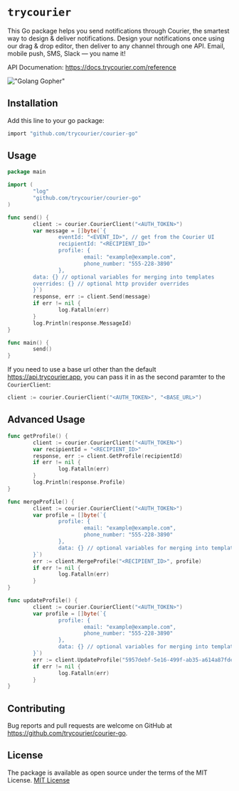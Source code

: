 # `trycourier`

This Go package helps you send notifications through Courier, the smartest way to design & deliver notifications. Design your notifications once using our drag & drop editor, then deliver to any channel through one API. Email, mobile push, SMS, Slack — you name it!

API Documenation: https://docs.trycourier.com/reference

!["Golang Gopher"](https://blog.golang.org/gopher/gopher.png)

## Installation
Add this line to your go package:
```bash
import "github.com/trycourier/courier-go"
```

## Usage

```go
package main

import (
        "log"
        "github.com/trycourier/courier-go"
)

func send() {
        client := courier.CourierClient("<AUTH_TOKEN>")
        var message = []byte(`{
                eventId: "<EVENT_ID>", // get from the Courier UI
                recipientId: "<RECIPIENT_ID>"
                profile: {
                        email: "example@example.com",
                        phone_number: "555-228-3890"
                },
        data: {} // optional variables for merging into templates
        overrides: {} // optional http provider overrides
        }`)
        response, err := client.Send(message)
        if err != nil {
                log.Fatalln(err)
        }
        log.Println(response.MessageId)
}

func main() {
        send()
}
```

If you need to use a base url other than the default https://api.trycourier.app, you can pass it in as the second paramter to the `CourierClient`:

```go
client := courier.CourierClient("<AUTH_TOKEN>", "<BASE_URL>")
```

## Advanced Usage

```go
func getProfile() {
        client := courier.CourierClient("<AUTH_TOKEN>")
        var recipientId = "<RECIPIENT_ID>"
        response, err := client.GetProfile(recipientId)
        if err != nil {
                log.Fatalln(err)
        }
        log.Println(response.Profile)
}

func mergeProfile() {
        client := courier.CourierClient("<AUTH_TOKEN>")
        var profile = []byte(`{
                profile: {
                        email: "example@example.com",
                        phone_number: "555-228-3890"
                },
                data: {} // optional variables for merging into templates
        }`)
        err := client.MergeProfile("<RECIPIENT_ID>", profile)
        if err != nil {
                log.Fatalln(err)
        }
}

func updateProfile() {
        client := courier.CourierClient("<AUTH_TOKEN>")
        var profile = []byte(`{
                profile: {
                        email: "example@example.com",
                        phone_number: "555-228-3890"
                },
                data: {} // optional variables for merging into templates
        }`)
        err := client.UpdateProfile("5957debf-5e16-499f-ab35-a614a87fded5", profile)
        if err != nil {
                log.Fatalln(err)
        }
}
```

## Contributing
Bug reports and pull requests are welcome on GitHub at https://github.com/trycourier/courier-go.

## License
The package is available as open source under the terms of the MIT License.
[MIT License](http://www.opensource.org/licenses/mit-license.php)
